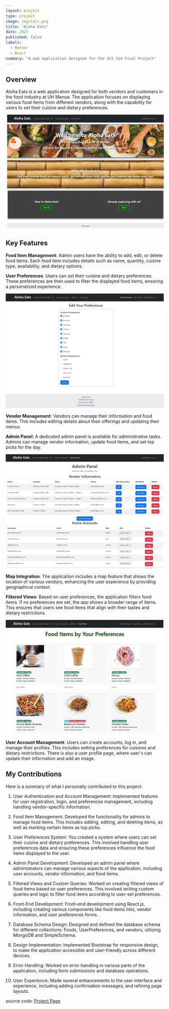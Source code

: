 ```yaml
---
layout: project
type: project
image: img/calc.png
title: "Aloha Eats"
date: 2023
published: false
labels:
  - Meteor
  - React
summary: "A web application designed for the ICS 314 Final Project"
---
```

## Overview
Aloha Eats is a web application designed for both vendors and customers in the food industry at UH Manoa. The application focuses on displaying various food items from different vendors, along with the capability for users to set their cuisine and dietary preferences. 

<img class="img-threshold" src="../img/alohahome.png">

## Key Features
**Food Item Management**: Admin users have the ability to add, edit, or delete food items. Each food item includes details such as name, quantity, cuisine type, availability, and dietary options.

**User Preferences**: Users can set their cuisine and dietary preferences. These preferences are then used to filter the displayed food items, ensuring a personalized experience.

<img class="img-threshold" src="../img/editprefs.png">

**Vendor Management**: Vendors can manage their information and food items. This includes editing details about their offerings and updating their menus.

**Admin Panel**: A dedicated admin panel is available for administrative tasks. Admins can manage vendor information, update food items, and set top picks for the day.

<img class="img-threshold" src="../img/adminpanel.png">

**Map Integration**: The application includes a map feature that shows the location of various vendors, enhancing the user experience by providing geographical context.

**Filtered Views**: Based on user preferences, the application filters food items. If no preferences are set, the app shows a broader range of items. This ensures that users see food items that align with their tastes and dietary restrictions.

<img class="img-threshold" src="../img/bypreferences.png">


**User Account Management**: Users can create accounts, log in, and manage their profiles. This includes setting preferences for cuisines and dietary restrictions. There is also a user profile page, where user's can update their information and add an image. 

## My Contributions
Here is a summary of what I personally contributed to this project:
1. User Authentication and Account Management: Implemented features for user registration, login, and preferences management, including handling vendor-specific information.

2. Food Item Management: Developed the functionality for admins to manage food items. This includes adding, editing, and deleting items, as well as marking certain items as top picks.

3. User Preferences System: You created a system where users can set their cuisine and dietary preferences. This involved handling user preferences data and ensuring these preferences influence the food items displayed to the user.

4. Admin Panel Development: Developed an admin panel where administrators can manage various aspects of the application, including user accounts, vendor information, and food items.

5. Filtered Views and Custom Queries: Worked on creating filtered views of food items based on user preferences. This involved writing custom queries and logic to filter food items according to user-set preferences.

6. Front-End Development: Front-end development using React.js, including creating various components like food items lists, vendor information, and user preferences forms.

7. Database Schema Design: Designed and defined the database schema for different collections: Foods, UserPreferences, and vendors, utilizing MongoDB and SimpleSchema.

8. Design Implementation: Implemented Bootstrap for responsive design, to make the application accessible and user-friendly across different devices.

9. Error Handling: Worked on error handling in various parts of the application, including form submissions and database operations.

10. User Experience: Made several enhancements to the user interface and experience, including adding confirmation messages, and refining page layouts.

source code: <a href="https://github.com/ManoaMunchies"><i class="large github icon "></i>Project Page</a>
